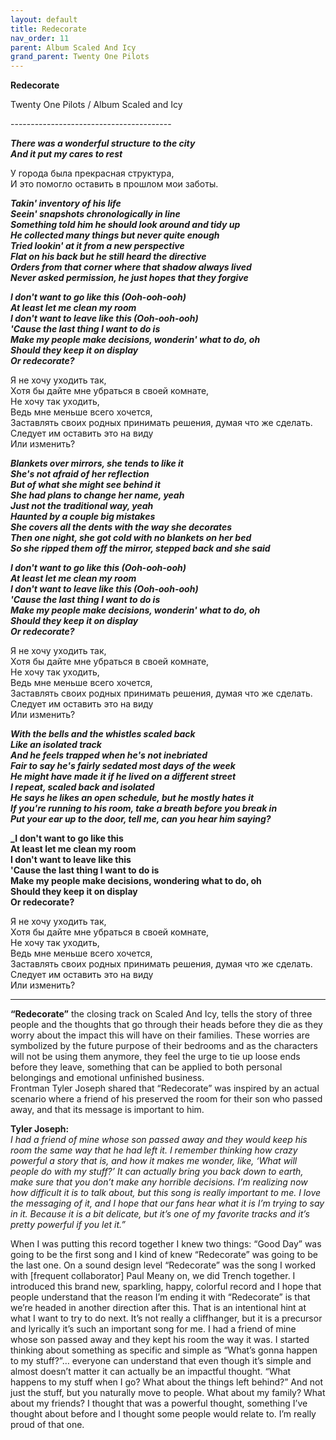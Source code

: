 ```yaml
---  
layout: default  
title: Redecorate  
nav_order: 11  
parent: Album Scaled And Icy  
grand_parent: Twenty One Pilots  
---  
```


**Redecorate**
<p>
Twenty One Pilots / Album Scaled and Icy
</p>  
----------------------------------------

**_There was a wonderful structure to the city  
And it put my cares to rest_**  

У города была прекрасная структура,  
И это помогло оставить в прошлом мои заботы.  

**_Takin' inventory of his life  
Seein' snapshots chronologically in line  
Something told him he should look around and tidy up  
He collected many things but never quite enough  
Tried lookin' at it from a new perspective  
Flat on his back but he still heard the directive  
Orders from that corner where that shadow always lived  
Never asked permission, he just hopes that they forgive_**  

**_I don't want to go like this (Ooh-ooh-ooh)  
At least let me clean my room  
I don't want to leave like this (Ooh-ooh-ooh)  
'Cause the last thing I want to do is  
Make my people make decisions, wonderin' what to do, oh  
Should they keep it on display  
Or redecorate?_**  

Я не хочу уходить так,  
Хотя бы дайте мне убраться в своей комнате,  
Не хочу так уходить,  
Ведь мне меньше всего хочется,  
Заставлять своих родных принимать решения, думая что же сделать.  
Следует им оставить это на виду  
Или изменить?  

**_Blankets over mirrors, she tends to like it  
She's not afraid of her reflection  
But of what she might see behind it  
She had plans to change her name, yeah  
Just not the traditional way, yeah    
Haunted by a couple big mistakes  
She covers all the dents with the way she decorates  
Then one night, she got cold with no blankets on her bed  
So she ripped them off the mirror, stepped back and she said_**  

**_I don't want to go like this (Ooh-ooh-ooh)  
At least let me clean my room  
I don't want to leave like this (Ooh-ooh-ooh)  
'Cause the last thing I want to do is  
Make my people make decisions, wonderin' what to do, oh  
Should they keep it on display  
Or redecorate?_**  

Я не хочу уходить так,  
Хотя бы дайте мне убраться в своей комнате,  
Не хочу так уходить,  
Ведь мне меньше всего хочется,  
Заставлять своих родных принимать решения, думая что же сделать.  
Следует им оставить это на виду  
Или изменить?  

**_With the bells and the whistles scaled back  
Like an isolated track  
And he feels trapped when he's not inebriated  
Fair to say he's fairly sedated most days of the week  
He might have made it if he lived on a different street  
I repeat, scaled back and isolated  
He says he likes an open schedule, but he mostly hates it  
If you're running to his room, take a breath before you break in  
Put your ear up to the door, tell me, can you hear him saying?_**  

**_I don't want to go like this  
At least let me clean my room  
I don't want to leave like this  
'Cause the last thing I want to do is  
Make my people make decisions, wondering what to do, oh  
Should they keep it on display  
Or redecorate?**  

Я не хочу уходить так,  
Хотя бы дайте мне убраться в своей комнате,  
Не хочу так уходить,  
Ведь мне меньше всего хочется,  
Заставлять своих родных принимать решения, думая что же сделать.  
Следует им оставить это на виду  
Или изменить?    
- - -

**“Redecorate”** the closing track on Scaled And Icy, tells the story of three people and the thoughts that go through their heads before they die as they worry about the impact this will have on their families. These worries are symbolized by the future purpose of their bedrooms and as the characters will not be using them anymore, they feel the urge to tie up loose ends before they leave, something that can be applied to both personal belongings and emotional unfinished business.  
Frontman Tyler Joseph shared that “Redecorate” was inspired by an actual scenario where a friend of his preserved the room for their son who passed away, and that its message is important to him.  

**Tyler Joseph:**  
_I had a friend of mine whose son passed away and they would keep his room the same way that he had left it. I remember thinking how crazy powerful a story that is, and how it makes me wonder, like, ‘What will people do with my stuff?’ It can actually bring you back down to earth, make sure that you don’t make any horrible decisions. I’m realizing now how difficult it is to talk about, but this song is really important to me. I love the messaging of it, and I hope that our fans hear what it is I’m trying to say in it. Because it is a bit delicate, but it’s one of my favorite tracks and it’s pretty powerful if you let it.”_  

When I was putting this record together I knew two things: “Good Day” was going to be the first song and I kind of knew “Redecorate” was going to be the last one. On a sound design level “Redecorate” was the song I worked with [frequent collaborator] Paul Meany on, we did Trench together. I introduced this brand new, sparkling, happy, colorful record and I hope that people understand that the reason I’m ending it with “Redecorate” is that we’re headed in another direction after this. That is an intentional hint at what I want to try to do next. It’s not really a cliffhanger, but it is a precursor and lyrically it’s such an important song for me. I had a friend of mine whose son passed away and they kept his room the way it was. I started thinking about something as specific and simple as “What’s gonna happen to my stuff?”… everyone can understand that even though it’s simple and almost doesn’t matter it can actually be an impactful thought. “What happens to my stuff when I go? What about the things left behind?” And not just the stuff, but you naturally move to people. What about my family? What about my friends? I thought that was a powerful thought, something I’ve thought about before and I thought some people would relate to. I’m really proud of that one.  
